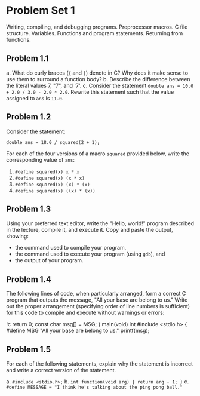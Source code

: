 # Problem Set 1

Writing, compiling, and debugging programs. Preprocessor macros. C file
structure. Variables. Functions and program statements. Returning from
functions.

## Problem 1.1

 a. What do curly braces (`{` and `}`) denote in C? Why does it make sense to
    use them to surround a function body?
 b. Describe the difference between the literal values 7, "7", and '7'.
 c. Consider the statement `double ans = 10.0 + 2.0 / 3.0 - 2.0 * 2.0`.
    Rewrite this statement such that the value assigned to `ans` is `11.0`.

## Problem 1.2

Consider the statement:

    double ans = 18.0 / squared(2 + 1);

For each of the four versions of a macro `squared` provided below, write the
corresponding value of `ans`:

 1. `#define squared(x) x * x`
 2. `#define squared(x) (x * x)`
 3. `#define squared(x) (x) * (x)`
 4. `#define squared(x) ((x) * (x))`

## Problem 1.3

Using your preferred text editor, write the "Hello, world!" program described
in the lecture, compile it, and execute it. Copy and paste the output,
showing:

 * the command used to compile your program,
 * the command used to execute your program (using `gdb`), and
 * the output of your program.

## Problem 1.4

The following lines of code, when particularly arranged, form a correct C
program that outputs the message, "All your base are belong to us." Write out
the proper arrangement (specifying order of line numbers is sufficient) for
this code to compile and execute without warnings or errors:

   !c
   return 0;
   const char msg[] = MSG;
   }
   main(void)
   int
   #include <stdio.h>
   {
   #define MSG "All your base are belong to us."
   printf(msg);

## Problem 1.5

For each of the following statements, explain why the statement is incorrect
and write a correct version of the statement.

 a. `#include <stdio.h>;`
 b. `int function(void arg) { return arg - 1; }`
 c. `#define MESSAGE = "I think he's talking about the ping pong ball."`

